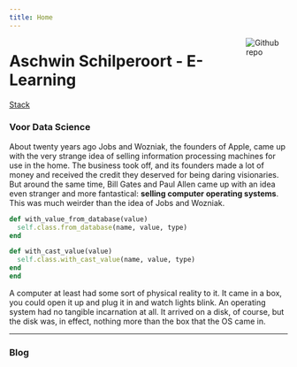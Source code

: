 ```yaml
---
title: Home
---
```


[<img src="https://github.com/goodroot/hugo-classic/raw/master/images/partywizard.gif" style="max-width:15%;min-width:40px;float:right;" alt="Github repo" />](https://github.com/goodroot/hugo-classic)

# Aschwin Schilperoort - E-Learning

[Stack](https://azuen.stackstorage.com/files)

### Voor Data Science

About twenty years ago Jobs and Wozniak, the founders of Apple, came up with the very strange idea of selling information processing machines for use in the home. The business took off, and its founders made a lot of money and received the credit they deserved for being daring visionaries. But around the same time, Bill Gates and Paul Allen came up with an idea even stranger and more fantastical: **selling computer operating systems**. This was much weirder than the idea of Jobs and Wozniak.

~~~ruby
def with_value_from_database(value)
  self.class.from_database(name, value, type)
end

def with_cast_value(value)
  self.class.with_cast_value(name, value, type)
end
end
~~~

A computer at least had some sort of physical reality to it. It came in a box, you could open it up and plug it in and watch lights blink. An operating system had no tangible incarnation at all. It arrived on a disk, of course, but the disk was, in effect, nothing more than the box that the OS came in.

<hr/>

### Blog
